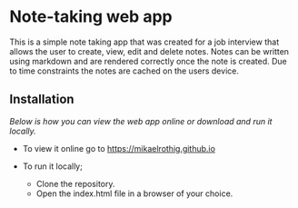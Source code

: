 # Note-taking web app

This is a simple note taking app that was created for a job interview that allows the user to create, view, edit and delete notes. 
Notes can be written using markdown and are rendered correctly once the note is created. Due to time constraints the notes are cached on the users device. 

## Installation

*Below is how you can view the web app online or download and run it locally.*

* To view it online go to https://mikaelrothig.github.io

* To run it locally;
  * Clone the repository.
  * Open the index.html file in a browser of your choice.
